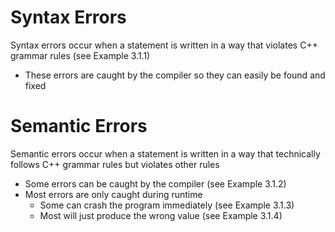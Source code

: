 # Syntax Errors
Syntax errors occur when a statement is written in a way that violates C++ grammar rules (see Example 3.1.1)
- These errors are caught by the compiler so they can easily be found and fixed

# Semantic Errors
Semantic errors occur when a statement is written in a way that technically follows C++ grammar rules but violates other rules
- Some errors can be caught by the compiler (see Example 3.1.2)
- Most errors are only caught during runtime
  - Some can crash the program immediately (see Example 3.1.3)
  - Most will just produce the wrong value (see Example 3.1.4)